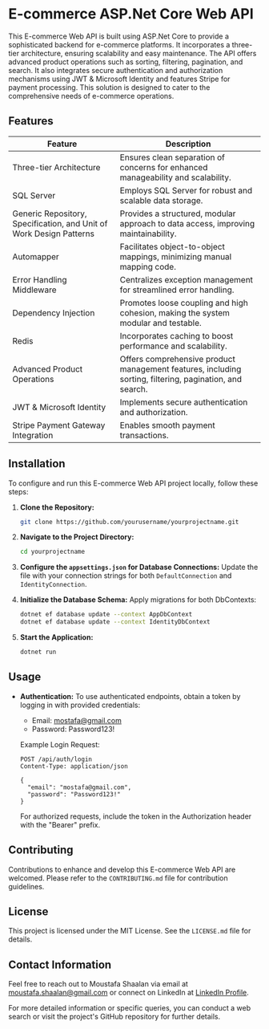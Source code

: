 # E-commerce ASP.Net Core Web API

This E-commerce Web API is built using ASP.Net Core to provide a sophisticated backend for e-commerce platforms. It incorporates a three-tier architecture, ensuring scalability and easy maintenance. The API offers advanced product operations such as sorting, filtering, pagination, and search. It also integrates secure authentication and authorization mechanisms using JWT & Microsoft Identity and features Stripe for payment processing. This solution is designed to cater to the comprehensive needs of e-commerce operations.

## Features

| Feature                            | Description                                                                                         |
|------------------------------------|-----------------------------------------------------------------------------------------------------|
| Three-tier Architecture             | Ensures clean separation of concerns for enhanced manageability and scalability.                    |
| SQL Server                         | Employs SQL Server for robust and scalable data storage.                                           |
| Generic Repository, Specification, and Unit of Work Design Patterns | Provides a structured, modular approach to data access, improving maintainability.                 |
| Automapper                         | Facilitates object-to-object mappings, minimizing manual mapping code.                               |
| Error Handling Middleware          | Centralizes exception management for streamlined error handling.                                      |
| Dependency Injection               | Promotes loose coupling and high cohesion, making the system modular and testable.                  |
| Redis                              | Incorporates caching to boost performance and scalability.                                           |
| Advanced Product Operations       | Offers comprehensive product management features, including sorting, filtering, pagination, and search. |
| JWT & Microsoft Identity          | Implements secure authentication and authorization.                                                    |
| Stripe Payment Gateway Integration | Enables smooth payment transactions.                                                                 |

## Installation

To configure and run this E-commerce Web API project locally, follow these steps:

1. **Clone the Repository:**
   ```bash
   git clone https://github.com/yourusername/yourprojectname.git
   ```

2. **Navigate to the Project Directory:**
   ```bash
   cd yourprojectname
   ```

3. **Configure the `appsettings.json` for Database Connections:**
   Update the file with your connection strings for both `DefaultConnection` and `IdentityConnection`.

4. **Initialize the Database Schema:**
   Apply migrations for both DbContexts:
   ```bash
   dotnet ef database update --context AppDbContext
   dotnet ef database update --context IdentityDbContext
   ```

5. **Start the Application:**
   ```bash
   dotnet run
   ```

## Usage

- **Authentication:** To use authenticated endpoints, obtain a token by logging in with provided credentials:

  - Email: mostafa@gmail.com
  - Password: Password123!

  Example Login Request:
  ```http
  POST /api/auth/login
  Content-Type: application/json

  {
    "email": "mostafa@gmail.com",
    "password": "Password123!"
  }
  ```

  For authorized requests, include the token in the Authorization header with the "Bearer" prefix.

## Contributing

Contributions to enhance and develop this E-commerce Web API are welcomed. Please refer to the `CONTRIBUTING.md` file for contribution guidelines.

## License

This project is licensed under the MIT License. See the `LICENSE.md` file for details.

## Contact Information

Feel free to reach out to Moustafa Shaalan via email at moustafa.shaalan@gmail.com or connect on LinkedIn at [LinkedIn Profile](https://www.linkedin.com/in/mostafabadrsh/).

For more detailed information or specific queries, you can conduct a web search or visit the project's GitHub repository for further details.


